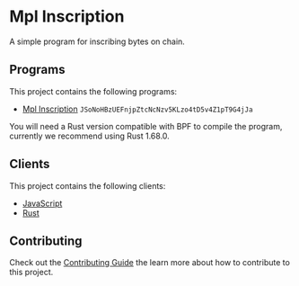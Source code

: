 # Mpl Inscription

A simple program for inscribing bytes on chain.

## Programs

This project contains the following programs:

- [Mpl Inscription](./programs/mpl-inscription/README.md) `JSoNoHBzUEFnjpZtcNcNzv5KLzo4tD5v4Z1pT9G4jJa`

You will need a Rust version compatible with BPF to compile the program, currently we recommend using Rust 1.68.0.

## Clients

This project contains the following clients:

- [JavaScript](./clients/js/README.md)
- [Rust](./clients/rust/README.md)

## Contributing

Check out the [Contributing Guide](./CONTRIBUTING.md) the learn more about how to contribute to this project.
